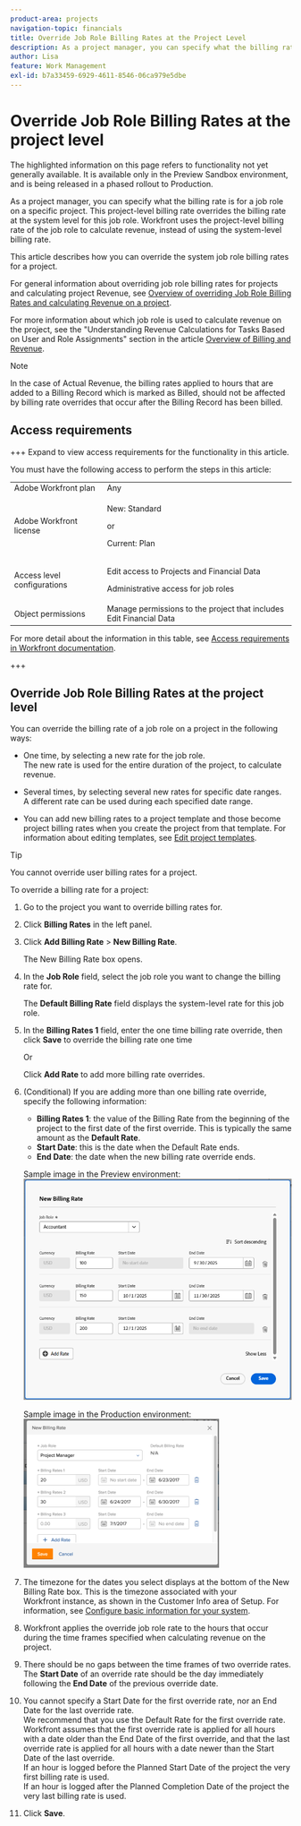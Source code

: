 ```yaml
---
product-area: projects
navigation-topic: financials
title: Override Job Role Billing Rates at the Project Level
description: As a project manager, you can specify what the billing rate is for a job role on a specific project. This project-level billing rate overrides the billing rate at the system level for this job role. Workfront uses the project-level billing rate of the job role to calculate revenue, instead of using the system-level billing rate.
author: Lisa
feature: Work Management
exl-id: b7a33459-6929-4611-8546-06ca979e5dbe
---
```

# Override Job Role Billing Rates at the project level

<span class="preview">The highlighted information on this page refers to functionality not yet generally available. It is available only in the Preview Sandbox environment, and is being released in a phased rollout to Production.</span>

As a project manager, you can specify what the billing rate is for a job role on a specific project. This project-level billing rate overrides the billing rate at the system level for this job role. Workfront uses the project-level billing rate of the job role to calculate revenue, instead of using the system-level billing rate.

This article describes how you can override the system job role billing rates for a project.

For general information about overriding job role billing rates for projects and calculating project&nbsp;Revenue, see [Overview of overriding Job Role Billing Rates and calculating Revenue on a project](../../../manage-work/projects/project-finances/override-role-billing-rates-and-calculate-project-revenue.md).

For more information about which job role is used to calculate revenue on the project, see the "Understanding Revenue Calculations for Tasks Based on User and Role Assignments" section in the article [Overview of Billing and Revenue](../../../manage-work/projects/project-finances/billing-and-revenue-overview.md).

>[!NOTE]
>
>In the case of Actual Revenue, the billing rates applied to hours that are added to a Billing Record which is marked as Billed, should not be affected by billing rate overrides that occur after the Billing Record has been billed.

## Access requirements

+++ Expand to view access requirements for the functionality in this article.

You must have the following access to perform the steps in this article:

<table style="table-layout:auto"> 
 <col> 
 <col> 
 <tbody> 
  <tr> 
   <td role="rowheader">Adobe Workfront plan</td> 
   <td>Any</td> 
  </tr> 
  <tr> 
   <td role="rowheader">Adobe Workfront license</td> 
   <td>
   <p>New: Standard</p>
   <p>or</p>
   <p>Current: Plan</p></td> 
  </tr> 
  <tr> 
   <td role="rowheader">Access level configurations</td> 
   <td> <p>Edit access to Projects and Financial Data</p> <p>Administrative access for job roles</p></td> 
  </tr> 
  <tr> 
   <td role="rowheader">Object permissions</td> 
   <td>Manage permissions to the project that includes Edit Financial Data </td> 
  </tr> 
 </tbody> 
</table>

For more detail about the information in this table, see [Access requirements in Workfront documentation](/help/quicksilver/administration-and-setup/add-users/access-levels-and-object-permissions/access-level-requirements-in-documentation.md).

+++

## Override Job Role Billing Rates at the project level

You can override the billing rate of a job role on a project in the following ways:

* One time, by selecting a new rate for the job role.  
  The new rate is used for the entire duration of the project, to calculate revenue.

* Several times, by selecting several new rates for specific date ranges.   
  A different rate can be used during each specified date range.

* You can add new billing rates to a project template and those become project billing rates when you create the project from that template. For information about editing templates, see [Edit project templates](/help/quicksilver/manage-work/projects/create-and-manage-templates/edit-templates.md). 

>[!TIP]
>
>You cannot override user billing rates for a project.

To override a billing rate for a project:

1. Go to the project you want to override billing rates for.
1. Click **Billing Rates** in the left panel.
1. Click **Add Billing Rate** > **New Billing Rate**.

   The New Billing Rate box opens. 

1. In the **Job Role** field, select the job role you want to change the billing rate for.

   The **Default Billing Rate** field displays the system-level rate for this job role.

1. In the **Billing Rates 1** field, enter the one time billing rate override, then click **Save** to override the billing rate one time

   Or

   Click **Add Rate** to add more billing rate overrides.

1. (Conditional) If you are adding more than one billing rate override, specify the following information:

   * **Billing Rates 1**: the value of the Billing Rate from the beginning of the project to the first date of the first override. This is typically the same amount as the **Default Rate**.
   * **Start Date**: this is the date when the Default Rate ends.
   * **End Date**: the date when the new billing rate override ends.

   <span class="preview">Sample image in the Preview environment:</span>
   ![Billing rates with override dates](assets/billing-rates-093025.png) 

   Sample image in the Production environment:
   ![Billing rates with override dates](assets/new-billing-rate-with-adjustment-dates-350x266.png)

1. The timezone for the dates you select displays at the bottom of the New Billing Rate box. This is the timezone associated with your Workfront&nbsp;instance, as shown in the Customer Info area of Setup. For information, see [Configure basic information for your system](../../../administration-and-setup/get-started-wf-administration/configure-basic-info.md).
1. Workfront applies the override job role rate to the hours that occur during the time frames specified when calculating revenue on the project.
1. There should be no gaps between the time frames of two override rates. The **Start Date** of an override rate should be the day immediately following the **End Date** of the previous override date.

1. You cannot specify a Start Date for the first override rate, nor an End Date for the last override rate.   
   We recommend that you use the Default Rate for the first override rate.   
   Workfront assumes that the first override rate is applied for all hours with a date older than the End Date of the first override, and that the last override rate is applied for all hours with a date newer than the Start Date of the last override.   
   If an hour is logged before the Planned Start Date of the project the very first billing rate is used.   
   If an hour is logged after the Planned Completion Date of the project the very last billing rate is used.

1. Click **Save**.
